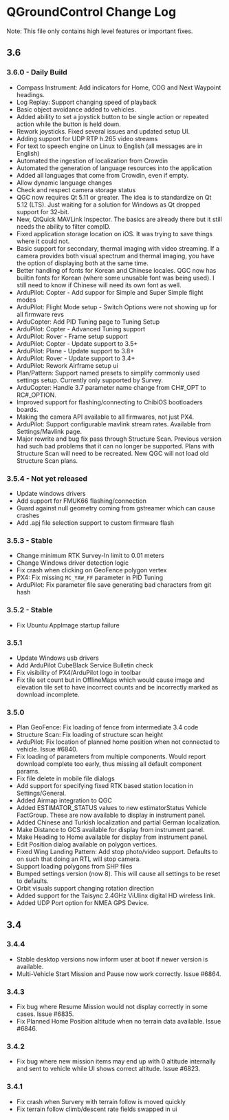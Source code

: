 # QGroundControl Change Log

Note: This file only contains high level features or important fixes.

## 3.6

### 3.6.0 - Daily Build

* Compass Instrument: Add indicators for Home, COG and Next Waypoint headings.
* Log Replay: Support changing speed of playback
* Basic object avoidance added to vehicles.
* Added ability to set a joystick button to be single action or repeated action while the button is held down.
* Rework joysticks. Fixed several issues and updated setup UI.
* Adding support for UDP RTP h.265 video streams
* For text to speech engine on Linux to English (all messages are in English)
* Automated the ingestion of localization from Crowdin
* Automated the generation of language resources into the application
* Added all languages that come from Crowdin, even if empty.
* Allow dynamic language changes
* Check and respect camera storage status
* QGC now requires Qt 5.11 or greater. The idea is to standardize on Qt 5.12 (LTS). Just waiting for a solution for Windows as Qt dropped support for 32-bit.
* New, QtQuick MAVLink Inspector. The basics are already there but it still needs the ability to filter compID.
* Fixed application storage location on iOS. It was trying to save things where it could not.
* Basic support for secondary, thermal imaging with video streaming. If a camera provides both visual spectrum and thermal imaging, you have the option of displaying both at the same time.
* Better handling of fonts for Korean and Chinese locales. QGC now has builtin fonts for Korean (where some unusable font was being used). I still need to know if Chinese will need its own font as well.
* ArduPilot: Copter - Add suppor for Simple and Super Simple flight modes
* ArduPilot: Flight Mode setup - Switch Options were not showing up for all firmware revs
* ArduCopter: Add PID Tuning page to Tuning Setup
* ArduPilot: Copter - Advanced Tuning support
* ArduPilot: Rover - Frame setup support
* ArduPilot: Copter - Update support to 3.5+
* ArduPilot: Plane - Update support to 3.8+
* ArduPilot: Rover - Update support to 3.4+
* ArduPilot: Rework Airframe setup ui
* Plan/Pattern: Support named presets to simplify commonly used settings setup. Currently only supported by Survey.
* ArduCopter: Handle 3.7 parameter name change from CH#_OPT to RC#_OPTION.
* Improved support for flashing/connecting to ChibiOS bootloaders boards.
* Making the camera API available to all firmwares, not just PX4.
* ArduPilot: Support configurable mavlink stream rates. Available from Settings/Mavlink page.
* Major rewrite and bug fix pass through Structure Scan. Previous version had such bad problems that it can no longer be supported. Plans with Structure Scan will need to be recreated. New QGC will not load old Structure Scan plans.

### 3.5.4 - Not yet released
* Update windows drivers
* Add support for FMUK66 flashing/connection
* Guard against null geometry coming from gstreamer which can cause crashes
* Add .apj file selection support to custom firmware flash

### 3.5.3 - Stable
* Change minimum RTK Survey-In limit to 0.01 meters
* Change Windows driver detection logic
* Fix crash when clicking on GeoFence polygon vertex
* PX4: Fix missing ```MC_YAW_FF``` parameter in PID Tuning
* ArduPilot: Fix parameter file save generating bad characters from git hash

### 3.5.2 - Stable
* Fix Ubuntu AppImage startup failure

### 3.5.1
* Update Windows usb drivers
* Add ArduPilot CubeBlack Service Bulletin check
* Fix visibility of PX4/ArduPilot logo in toolbar
* Fix tile set count but in OfflineMaps which would cause image and elevation tile set to have incorrect counts and be incorrectly marked as download incomplete.

### 3.5.0
* Plan GeoFence: Fix loading of fence from intermediate 3.4 code
* Structure Scan: Fix loading of structure scan height
* ArduPilot: Fix location of planned home position when not connected to vehicle. Issue #6840.
* Fix loading of parameters from multiple components. Would report download complete too early, thus missing all default component params.
* Fix file delete in mobile file dialogs
* Add support for specifying fixed RTK based station location in Settings/General.
* Added Airmap integration to QGC
* Added ESTIMATOR_STATUS values to new estimatorStatus Vehicle FactGroup. These are now available to display in instrument panel.
* Added Chinese and Turkish localization and partial German localization. 
* Make Distance to GCS available for display from instrument panel.
* Make Heading to Home available for display from instrument panel.
* Edit Position dialog available on polygon vertices.
* Fixed Wing Landing Pattern: Add stop photo/video support. Defaults to on such that doing an RTL will stop camera.
* Support loading polygons from SHP files
* Bumped settings version (now 8). This will cause all settings to be reset to defaults.
* Orbit visuals support changing rotation direction
* Added support for the Taisync 2.4GHz ViUlinx digital HD wireless link.
* Added UDP Port option for NMEA GPS Device.

## 3.4

### 3.4.4
* Stable desktop versions now inform user at boot if newer version is available.
* Multi-Vehicle Start Mission and Pause now work correctly. Issue #6864.

### 3.4.3
* Fix bug where Resume Mission would not display correctly in some cases. Issue #6835.
* Fix Planned Home Position altitude when no terrain data available. Issue #6846.

### 3.4.2
* Fix bug where new mission items may end up with 0 altitude internally and sent to vehicle while UI shows correct altitude. Issue #6823.

### 3.4.1
* Fix crash when Survery with terrain follow is moved quickly
* Fix terrain follow climb/descent rate fields swapped in ui


